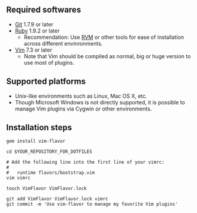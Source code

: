 ## Required softwares

* [Git](http://git-scm.com/) 1.7.9 or later
* [Ruby](http://www.ruby-lang.org/) 1.9.2 or later
  * Recommendation: Use [RVM](http://beginrescueend.com/) or other tools
    for ease of installation across different envinronments.
* [Vim](http://www.vim.org/) 7.3 or later
  * Note that Vim should be compiled as normal, big or huge version
    to use most of plugins.




## Supported platforms

* Unix-like environments such as Linux, Mac OS X, etc.
* Though Microsoft Windows is not directly supported,
  it is possible to manage Vim plugins via Cygwin or other environments.




## Installation steps

    gem install vim-flavor

    cd $YOUR_REPOSITORY_FOR_DOTFILES

    # Add the following line into the first line of your vimrc:
    #
    #   runtime flavors/bootstrap.vim
    vim vimrc

    touch VimFlavor VimFlavor.lock

    git add VimFlavor VimFlavor.lock vimrc
    git commit -m 'Use vim-flavor to manage my favorite Vim plugins'




<!-- vim: set expandtab shiftwidth=4 softtabstop=4 textwidth=78 : -->
